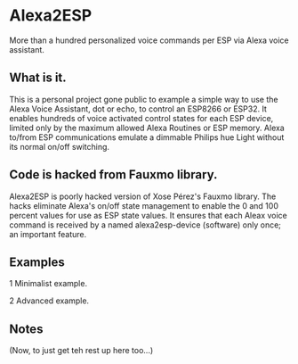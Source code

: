 # Alexa2ESP
 More than a hundred personalized voice commands per ESP via Alexa voice assistant.

## What is it.
This is a personal project gone public to example a simple way to use the Alexa Voice Assistant, dot or echo, to control an ESP8266 or ESP32. It enables hundreds of voice activated control states for each ESP device, limited only by the maximum allowed Alexa Routines or ESP memory. Alexa to/from ESP communications emulate a dimmable Philips hue Light without its normal on/off switching.

## Code is hacked from Fauxmo library.
Alexa2ESP is poorly hacked version of Xose Pérez's Fauxmo library. The hacks eliminate Alexa's on/off state management to enable the 0 and 100 percent values for use as ESP state values. It ensures that each Aleax voice command is received by a named alexa2esp-device (software) only once; an important feature.

## Examples
  1 Minimalist example.
  
  2 Advanced example.
  
## Notes
(Now, to just get teh rest up here too...)
